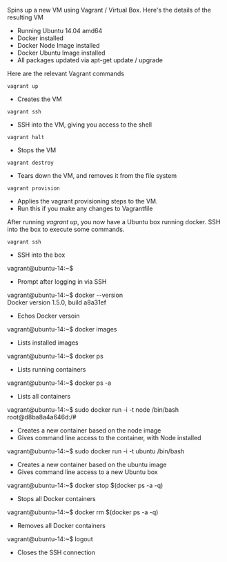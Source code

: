Spins up a new VM using Vagrant / Virtual Box. Here's the details of the resulting VM
* Running Ubuntu 14.04 amd64
* Docker installed
* Docker Node Image installed
* Docker Ubuntu Image installed
* All packages updated via apt-get update / upgrade

Here are the relevant Vagrant commands

```
vagrant up 
```

* Creates the VM

```
vagrant ssh
```

* SSH into the VM, giving you access to the shell

``` 
vagrant halt
```

* Stops the VM

```    
vagrant destroy
```

* Tears down the VM, and removes it from the file system

```    
vagrant provision
```

* Applies the vagrant provisioning steps to the VM. 
* Run this if you make any changes to Vagrantfile

After running *vagrant up*, you now have a Ubuntu box running docker. SSH into the box to execute some commands.

```
vagrant ssh
```

* SSH into the box

vagrant@ubuntu-14:~$ 
* Prompt after logging in via SSH

vagrant@ubuntu-14:~$ docker --version<br/>
Docker version 1.5.0, build a8a31ef
* Echos Docker versoin

vagrant@ubuntu-14:~$ docker images
* Lists installed images

vagrant@ubuntu-14:~$ docker ps
* Lists running containers

vagrant@ubuntu-14:~$ docker ps -a
* Lists all containers

vagrant@ubuntu-14:~$ sudo docker run -i -t node /bin/bash
root@d8ba8a4a646d:/#
* Creates a new container based on the node image
* Gives command line access to the container, with Node installed

vagrant@ubuntu-14:~$ sudo docker run -i -t ubuntu /bin/bash
* Creates a new container based on the ubuntu image
* Gives command line access to a new Ubuntu box

vagrant@ubuntu-14:~$ docker stop $(docker ps -a -q)
* Stops all Docker containers

vagrant@ubuntu-14:~$ docker rm $(docker ps -a -q)
* Removes all Docker containers

vagrant@ubuntu-14:~$ logout
* Closes the SSH connection
